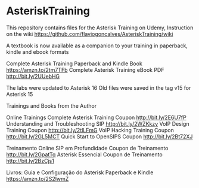 # AsteriskTraining
This repository contains files for the Asterisk Training on Udemy, Instruction on the wiki https://github.com/flaviogoncalves/AsteriskTraining/wiki

A textbook is now available as a companion to your training in paperback, kindle and ebook formats

Complete Asterisk Training Paperback and Kindle Book https://amzn.to/2tm7TFb
Complete Asterisk Training eBook PDF http://bit.ly/2UUebHG

The labs were updated to Asterisk 16
Old files were saved in the tag v15 for Asterisk 15

Trainings and Books from the Author

Online Trainings
Complete Asterisk Training Coupon http://bit.ly/2E6U7fP
Understanding and Troubleshooting SIP http://bit.ly/2WZKkzy
VoIP Design Training Coupon http://bit.ly/2tlLFmG
VoIP Hacking Training Coupon http://bit.ly/2GL5MCT
Quick Start to OpenSIPS Coupon http://bit.ly/2Bt72XJ

Treinamento Online
SIP em Profundidade Coupon de Treinamento http://bit.ly/2GpatTq 
Asterisk Essencial Coupon de Treinamento http://bit.ly/2BzCjs1

Livros:
Guia e Configuração do Asterisk Paperback e Kindle https://amzn.to/2S2lwmZ

